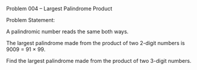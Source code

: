 Problem 004 – Largest Palindrome Product

Problem Statement:

A palindromic number reads the same both ways.

The largest palindrome made from the product of two 2-digit numbers is 9009 = 91 × 99.

Find the largest palindrome made from the product of two 3-digit numbers.
